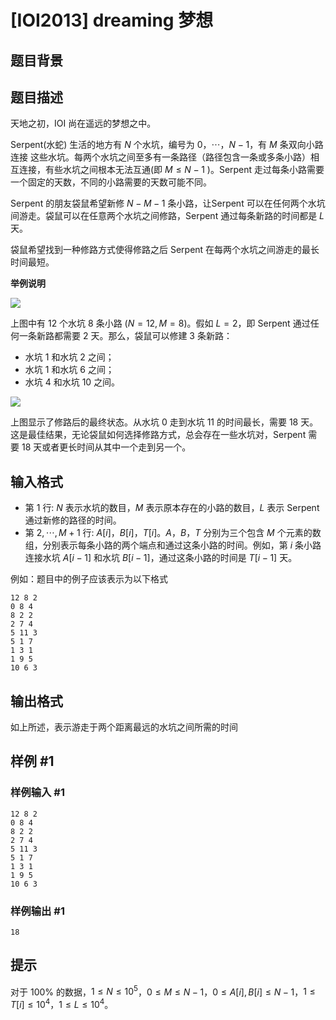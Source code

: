 # [IOI2013] dreaming 梦想

## 题目背景



## 题目描述

天地之初，IOI 尚在遥远的梦想之中。

Serpent(水蛇) 生活的地方有 $N$ 个水坑，编号为 $0，\cdots，N - 1$，有 $M$ 条双向小路连接
这些水坑。每两个水坑之间至多有一条路径（路径包含一条或多条小路）相互连接，有些水坑之间根本无法互通(即 $M ≤ N-1$ )。Serpent 走过每条小路需要一个固定的天数，不同的小路需要的天数可能不同。

Serpent 的朋友袋鼠希望新修 $N - M - 1$ 条小路，让Serpent 可以在任何两个水坑间游走。袋鼠可以在任意两个水坑之间修路，Serpent 通过每条新路的时间都是 $L$ 天。

袋鼠希望找到一种修路方式使得修路之后 Serpent 在每两个水坑之间游走的最长时间最短。

**举例说明**

![](https://cdn.luogu.com.cn/upload/image_hosting/3ahroenu.png)


上图中有 $12$ 个水坑 $8$ 条小路 ($N = 12 , M = 8$)。假如 $L = 2$，即 Serpent 通过任何一条新路都需要 $2$ 天。那么，袋鼠可以修建 $3$ 条新路：
- 水坑 $1$ 和水坑 $2$ 之间；
- 水坑 $1$ 和水坑 $6$ 之间；
- 水坑 $4$ 和水坑 $10$ 之间。

![](https://cdn.luogu.com.cn/upload/image_hosting/udp17aas.png)

上图显示了修路后的最终状态。从水坑 $0$ 走到水坑 $11$ 的时间最长，需要 $18$ 天。这是最佳结果，无论袋鼠如何选择修路方式，总会存在一些水坑对，Serpent 需要 $18$ 天或者更长时间从其中一个走到另一个。

## 输入格式

- 第 $1$ 行: $N$ 表示水坑的数目，$M$ 表示原本存在的小路的数目，$L$ 表示 Serpent 通过新修的路径的时间。
- 第 $2,\cdots, M + 1$ 行: $A[i]$，$B[i]$，$T[i]$。$A$，$B$，$T$ 分别为三个包含 $M$ 个元素的数组，分别表示每条小路的两个端点和通过这条小路的时间。例如，第 $i$ 条小路连接水坑 $A[i-1]$ 和水坑 $B[i-1]$，通过这条小路的时间是 $T[i-1]$ 天。


例如：题目中的例子应该表示为以下格式

```
12 8 2
0 8 4
8 2 2
2 7 4
5 11 3
5 1 7
1 3 1
1 9 5
10 6 3
```

## 输出格式

如上所述，表示游走于两个距离最远的水坑之间所需的时间

## 样例 #1

### 样例输入 #1
```
12 8 2
0 8 4
8 2 2
2 7 4
5 11 3
5 1 7
1 3 1
1 9 5
10 6 3
```

### 样例输出 #1

```
18
```

## 提示

对于 $100\%$ 的数据，$1 \le N \le 10^5$，$0 \le M \le N-1$，$0 \le A[i],B[i] \le N-1$，$1 \le T[i] \le 10^4$，$1 \le L \le 10^4$。
